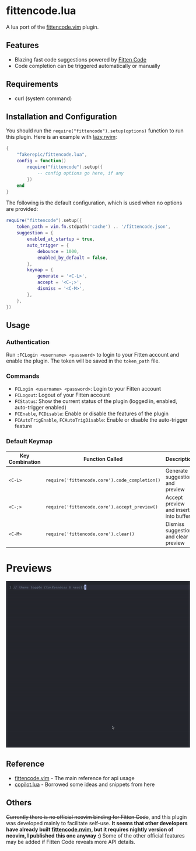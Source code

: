 # fittencode.lua

A lua port of the [fittencode.vim](https://github.com/FittenTech/fittencode.vim.git) plugin.

## Features

- Blazing fast code suggestions powered by [Fitten Code](https://code.fittentech.com)
- Code completion can be triggered automatically or manually

## Requirements

- curl (system command)

## Installation and Configuration

You should run the `require("fittencode").setup(options)` function to run this plugin. 
Here is an example with [lazy.nvim](https://github.com/folke/lazy.nvim):

```lua
{
    "fakerepic/fittencode.lua",
    config = function()
        require("fittencode").setup({
            -- config options go here, if any
        })
    end
}
```

The following is the default configuration, which is used when no options are provided:

```lua
require("fittencode").setup({
    token_path = vim.fn.stdpath('cache') .. '/fittencode.json',
    suggestion = {
        enabled_at_startup = true,
        auto_trigger = {
            debounce = 1000,
            enabled_by_default = false,
        },
        keymap = {
            generate = '<C-L>',
            accept = '<C-;>',
            dismiss = '<C-M>',
        },
    },
})
```

## Usage

### Authentication

Run `:FCLogin <username> <password>` to login to your Fitten account and enable the plugin.
The token will be saved in the `token_path` file.

### Commands

- `FCLogin <username> <password>`: Login to your Fitten account
- `FCLogout`: Logout of your Fitten account
- `FCStatus`: Show the current status of the plugin (logged in, enabled, auto-trigger enabled)
- `FCEnable`, `FCDisable`: Enable or disable the features of the plugin
- `FCAutoTrigEnable`, `FCAutoTrigDisable`: Enable or disable the auto-trigger feature

### Default Keymap

| Key Combination | Function Called                                | Description                           |
| --------------- | ---------------------------------------------- | ------------------------------------- |
| `<C-L>`         | `require('fittencode.core').code_completion()` | Generate suggestion and preview       |
| `<C-;>`         | `require('fittencode.core').accept_preview()`  | Accept preview and insert into buffer |
| `<C-M>`         | `require('fittencode.core').clear()`           | Dismiss suggestion and clear preview  |

# Previews

![](https://raw.githubusercontent.com/fakerepic/fittencode.lua/gif/preview.gif)

## Reference

- [fittencode.vim](https://github.com/FittenTech/fittencode.vim.git) - The main reference for api usage
- [copilot.lua](https://github.com/zbirenbaum/copilot.lua) - Borrowed some ideas and snippets from here

## Others

~~Currently there is no official neovim binding for Fitten Code~~, and this plugin was developed mainly to facilitate self-use. **It seems that other developers have already built [fittencode.nvim](https://github.com/luozhiya/fittencode.nvim), but it requires nightly version of neovim, I published this one anyway :)**
Some of the other official features may be added if Fitten Code reveals more API details.
